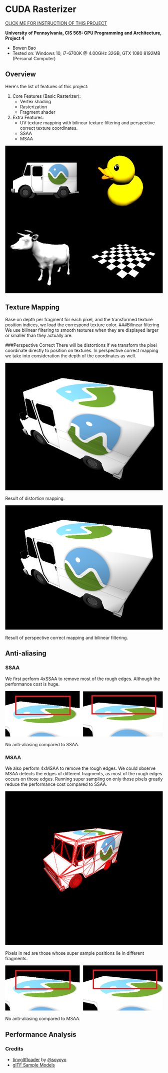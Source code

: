 CUDA Rasterizer
===============

[CLICK ME FOR INSTRUCTION OF THIS PROJECT](./INSTRUCTION.md)

**University of Pennsylvania, CIS 565: GPU Programming and Architecture, Project 4**

* Bowen Bao
* Tested on: Windows 10, i7-6700K @ 4.00GHz 32GB, GTX 1080 8192MB (Personal Computer)

## Overview

Here's the list of features of this project:

1. Core Features (Basic Rasterizer):
	* Vertex shading
	* Rasterization
	* Fragment shader
2. Extra Features:
	* UV texture mapping with bilinear texture filtering and perspective correct texture coordinates.
	* SSAA
	* MSAA

![](/img/overall.png)

## Texture Mapping
Base on depth per fragment for each pixel, and the transformed texture position indices, we load the correspond texture color.
###Bilinear filtering
We use bilinear filtering to smooth textures when they are displayed larger or smaller than they actually are.

###Perspective Correct
There will be distortions if we transform the pixel coordinate directly to position on textures. In perspective correct mapping we take into consideration the depth of the coordinates as well.

![](/img/truck_first.png)

Result of distortion mapping.

![](/img/truck_pers_bilinear.png)

Result of perspective correct mapping and bilinear filtering.

## Anti-aliasing
### SSAA
We first perform 4xSSAA to remove most of the rough edges. Although the performance cost is huge.

![](/img/truck_ssaa_comp.png)

No anti-aliasing compared to SSAA.

### MSAA
We also perform 4xMSAA to remove the rough edges. We could observe MSAA detects the edges of different fragments, as most of the rough edges occurs on those edges. Running super sampling on only those pixels greatly reduce the performance cost compared to SSAA.

![](/img/truck_msaa_3.png)

Pixels in red are those whose super sample positions lie in different fragments. 

![](/img/truck_msaa_comp.png)

No anti-aliasing compared to MSAA.

## Performance Analysis


### Credits

* [tinygltfloader](https://github.com/syoyo/tinygltfloader) by [@soyoyo](https://github.com/syoyo)
* [glTF Sample Models](https://github.com/KhronosGroup/glTF/blob/master/sampleModels/README.md)

